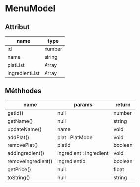# MenuModel

## Attribut

| name | type
| --- | ---
| id | number
| name | string
| platList | Array<PlatModel>
| ingredientList | Array<IngredientModel>

## Méthhodes

| name | params | return
| --- | --- | ---
| getId() | null | number 
| getName() | null | string 
| updateName() | name | void 
| addPlat() | plat : PlatModel | void
| removePlat() | platId | boolean
| addIngredient() | ingredient : Ingredient | void
| removeIngredient() | ingredientId | boolean
| getPrice() | null | float
| toString() | null | string




